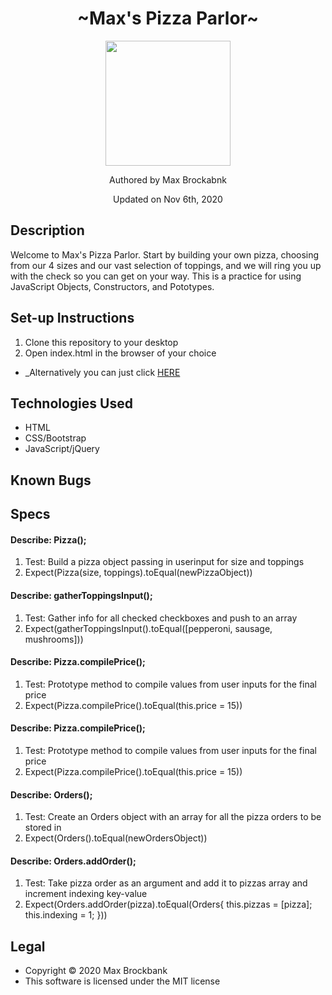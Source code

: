 <h1 align="center">~Max's Pizza Parlor~</h1>
<div align="center">
<img src="https://github.com/MaxBrockbank.png" width="200px" height="auto" >
</div>
<p align="center">Authored by Max Brockabnk</p>
<p align="center">Updated on Nov 6th, 2020</p>

## Description
Welcome to Max's Pizza Parlor. Start by building your own pizza, choosing from our 4 sizes and our vast selection of toppings, and we will ring you up with the check so you can get on your way. This is a practice for using JavaScript Objects, Constructors, and Pototypes.

## Set-up Instructions
1. Clone this repository to your desktop
2. Open index.html in the browser of your choice
* _Alternatively you can just click [HERE](#)

## Technologies Used
* HTML
* CSS/Bootstrap
* JavaScript/jQuery

## Known Bugs

## Specs

#### Describe: Pizza();
1. Test: Build a pizza object passing in userinput for size and toppings
2. Expect(Pizza(size, toppings).toEqual(newPizzaObject))

#### Describe: gatherToppingsInput();
1. Test: Gather info for all checked checkboxes and push to an array
2. Expect(gatherToppingsInput().toEqual([pepperoni, sausage, mushrooms]))

#### Describe: Pizza.compilePrice();
1. Test: Prototype method to compile values from user inputs for the final price
2. Expect(Pizza.compilePrice().toEqual(this.price = 15))

#### Describe: Pizza.compilePrice();
1. Test: Prototype method to compile values from user inputs for the final price
2. Expect(Pizza.compilePrice().toEqual(this.price = 15))

#### Describe: Orders();
1. Test: Create an Orders object with an array for all the pizza orders to be stored in
2. Expect(Orders().toEqual(newOrdersObject))

#### Describe: Orders.addOrder();
1. Test: Take pizza order as an argument and add it to pizzas array and increment indexing key-value
2. Expect(Orders.addOrder(pizza).toEqual(Orders{
  this.pizzas = [pizza];
  this.indexing = 1;
}))







## Legal
* Copyright © 2020 Max Brockbank
* This software is licensed under the MIT license
